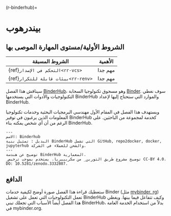 (r-binderhub)=
# بيندرهوب

## الشروط الأولية/مستوى المهارة الموصى بها

| الشروط المسبقة                            | الأهمية |
| ----------------------------------------- | ------- |
| {ref}`التحكم في الإصدار<rr-vcs>`    | مهم جدا |
| {ref}`بيئات قابلة للتكرار<rr-renv>` | مهم جدا |

سيناقش هذا الفصل [BinderHub](https://binderhub.readthedocs.io/en/latest/index.html)، وهو مسحوق تكنولوجيا السحابة [Binder](https://mybinder.readthedocs.io/en/latest/). سوف نغطي التكنولوجيات والأدوات التي يستخدمها BinderHub والموارد التي ستحتاج إليها لإعداد BinderHub.

ويستهدف هذا الفصل في المقام الأول مهندسي البرمجيات البحثية وخدمات تكنولوجيا المعلومات الذين يرغبون في توفير BinderHub كخدمة لمجموعة من الباحثين. على الرغم من أن أي شخص يمكنه بناء BinderHub.

```{figure} ../figures/binderhub.jpg
---
الاسم: Binderhub
البديل : تمثيل بنية BinderHub التي تشمل GitHub, repo2docker, docker, jupyterhub والشحن للعملاء في الشركة.
---
توضيح عن هندسة BinderHub المعمارية.
_توضيح مشروع طريق التورين_ من سكريبيريا. يستخدم بموجب ترخيص CC-BY 4.0. DO: 10.5281/zenodo.3332807.
```

## الدافع

ستعطيك قراءة هذا الفصل صورة أوضح لكيفية خدمات Binder (مثل [mybinder. rg](https://mybinder.org)) تعمل التكنولوجيات التي تعمل على تشغيل BinderHub وكيف تتفاعل فيما بينها. ويغطي هذا الفصل أيضاً الأسباب التي تجعلك تبني BinderHub، بدلاً من استخدام الخدمة العامة في mybinder.org.
